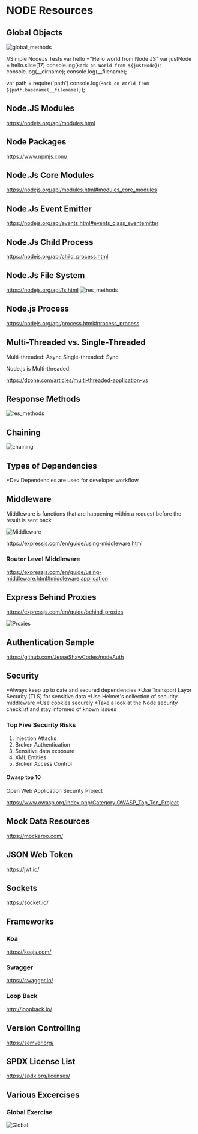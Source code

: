 # NODE Resources

## Global Objects
![global_methods](/public/global.png "Title is optional")


//Simple NodeJs Tests
var hello ="Hello world from Node JS"
var justNode = hello.slice(17)
console.log(`Rock on World from ${justNode}`);
console.log(__dirname);
console.log(__filename);

var path = require('path')
console.log(`Rock on World from ${path.basename(__filename)}`);

## Node.JS Modules

https://nodejs.org/api/modules.html

## Node Packages

https://www.npmjs.com/

## Node.Js Core Modules

https://nodejs.org/api/modules.html#modules_core_modules

## Node.Js Event Emitter

https://nodejs.org/api/events.html#events_class_eventemitter

## Node.Js Child Process

https://nodejs.org/api/child_process.html

## Node.Js File System
https://nodejs.org/api/fs.html
![res_methods](/public/readfiles.png "Title is optional")



## Node.js Process
https://nodejs.org/api/process.html#process_process

## Multi-Threaded vs. Single-Threaded

Multi-threaded: Async
Single-threaded: Sync

Node.js is Multi-threaded

https://dzone.com/articles/multi-threaded-application-vs

## Response Methods

![res_methods](/public/res_methods.png "Title is optional")

## Chaining

![chaining](/public/chaining.png "Title is optional")

## Types of Dependencies

*Dev Dependencies are used for developer workflow. 

## Middleware

Middleware is functions that are happening within a request before the result is sent back

![Middleware](/public/middleware.png "Title is optional")

https://expressjs.com/en/guide/using-middleware.html

### Router Level Middleware

https://expressjs.com/en/guide/using-middleware.html#middleware.application

## Express Behind Proxies

https://expressjs.com/en/guide/behind-proxies

![Proxies](/public/proxies.png "Title is optional")

## Authentication Sample

https://github.com/JesseShawCodes/nodeAuth

## Security

*Always keep up to date and secured dependencies
*Use Transport Layor Security (TLS) for sensitive data
*Use Helmet's collection of security middleware
*Use cookies securely
*Take a look at the Node security checklist and stay informed of known issues

### Top Five Security Risks

1. Injection Attacks
2. Broken Authentication
3. Sensitive data exposure
4. XML Entities
5. Broken Access Control

#### Owasp top 10

Open Web Application Security Project

https://www.owasp.org/index.php/Category:OWASP_Top_Ten_Project

## Mock Data Resources 

https://mockaroo.com/

## JSON Web Token

https://jwt.io/

## Sockets

https://socket.io/

## Frameworks
### Koa
https://koajs.com/

### Swagger
https://swagger.io/

### Loop Back
http://loopback.io/

## Version Controlling

https://semver.org/

## SPDX License List

https://spdx.org/licenses/

## Various Excercises

### Global Exercise

![Global](/public/heartbeat.png "Global Exercise")


